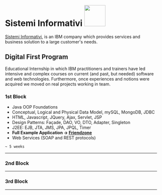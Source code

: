 <h1>Sistemi Informativi <img src="https://upload.wikimedia.org/wikipedia/commons/thumb/5/51/IBM_logo.svg/1280px-IBM_logo.svg.png" width="70"></img></h1>

[Sistemi Informativi](https://www.sistinf.it/), is an IBM company which provides services and business solution to a large customer's needs.

## Digital First Program
Educational Internship in which IBM practitioners and trainers have led intensive and complex courses on current (and past, but needed) software and web technologies. Furthermore, once experiences and notions were acquired we moved on real projects working in team.

### 1st Block
+ Java OOP Foundations
+ Conceptual, Logical and Physical Data Model, mySQL, MongoDB, JDBC
+ HTML, Javascript, JQuery, Ajax, Servlet, JSP
+ Design Patterns:  Façade, DAO, VO, DTO, Adapter, Singleton
+ J2EE: EJB, JTA, JMS, JPA, JPQL, Timer
+ **Full Example Application &rarr; [Friendzone](https://github.com/Starnino/Sistemi-Informativi/Friendzone "Friendzone")**
+ Web Services (SOAP and REST protocols)

`~ 5 weeks`

------------

### 2nd Block

------------

### 3rd Block

------------
